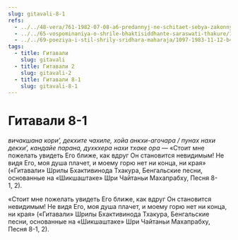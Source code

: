 ```yaml
---
slug: gitavali-8-1
refs:
  - ../../48-vera/761-1982-07-08-a6-predannyj-ne-schitaet-sebya-zakonnym-obladatelem-sokrovishh-mira-very.md
  - ../../65-vospominaniya-o-shrile-bhaktisiddhante-saraswati-thakure/1024-1982-01-29-b3-radi-sluzheniya-guru-mozhno-podnimatsya-na-prevoshodyashhij-nas-uroven.md
  - ../../69-poeziya-i-stil-shrily-sridhara-maharaja/1097-1983-11-12-b4-interes-k-ontologii-predpolagaet-stremlenie-k-realnosti.md
tags:
  - title: Гитавали
    slug: gitavali
  - title: Гитавали 2
    slug: gitavali-2
  - title: Гитавали 8-1
    slug: gitavali-8-1
---
```


# Гитавали 8-1

*вичакшана кори’, декхите чахиле, хойа анкхи-агочара / пунах нахи декхи’, кандайе парана, духкхера нахи тхаке ора* — «Стоит мне пожелать увидеть Его ближе, как вдруг Он становится невидимым! Не видя Его, моя душа плачет, и моему горю нет ни конца, ни края» («Гитавали» Шрилы Бхактивинода Тхакура, Бенгальские песни, основанные на «Шикшаштаке» Шри Чайтаньи Махапрабху, Песня 8-1, 2).


«Стоит мне пожелать увидеть Его ближе, как вдруг Он становится невидимым! Не видя Его, моя душа плачет, и моему горю нет ни конца, ни края» («Гитавали» Шрилы Бхактивинода Тхакура, Бенгальские песни, основанные на «Шикшаштаке» Шри Чайтаньи Махапрабху, Песня 8-1, 2).

